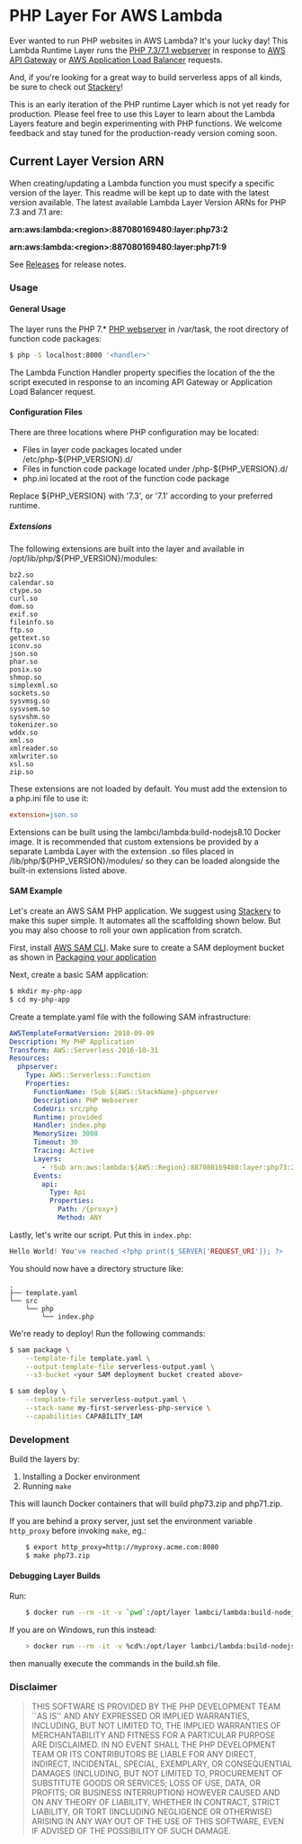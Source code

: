 # PHP Layer For AWS Lambda

Ever wanted to run PHP websites in AWS Lambda? It's your lucky day! This Lambda Runtime Layer runs the [PHP 7.3/7.1  webserver](http://php.net/manual/en/features.commandline.webserver.php) in response to [AWS API Gateway](https://aws.amazon.com/api-gateway/) or [AWS Application Load Balancer](https://aws.amazon.com/elasticloadbalancing/features/#Details_for_Elastic_Load_Balancing_Products) requests.

And, if you're looking for a great way to build serverless apps of all kinds, be sure to check out [Stackery](https://stackery.io)!

This is an early iteration of the PHP runtime Layer which is not yet ready for production. Please feel free to use this Layer to learn about the Lambda Layers feature and begin experimenting with PHP functions. We welcome feedback and stay tuned for the production-ready version coming soon.

## Current Layer Version ARN
When creating/updating a Lambda function you must specify  a specific version of the layer. This readme will be kept up to date with the latest version available. The latest available Lambda Layer Version ARNs for PHP 7.3 and 7.1 are:

**arn:aws:lambda:\<region\>:887080169480:layer:php73:2**

**arn:aws:lambda:\<region\>:887080169480:layer:php71:9**

See [Releases](https://github.com/stackery/php-lambda-layer/releases) for release notes.

### Usage
#### General Usage
The layer runs the PHP 7.* [PHP webserver](http://php.net/manual/en/features.commandline.webserver.php) in /var/task, the root directory of function code packages:

```sh
$ php -S localhost:8000 '<handler>'
```

The Lambda Function Handler property specifies the location of the the script executed in response to an incoming API Gateway or Application Load Balancer request.

#### Configuration Files
There are three locations where PHP configuration may be located:

* Files in layer code packages located under /etc/php-${PHP_VERSION}.d/
* Files in function code package located under /php-${PHP_VERSION}.d/
* php.ini located at the root of the function code package

Replace ${PHP_VERSION} with '7.3', or '7.1' according to your preferred runtime.

##### Extensions
The following extensions are built into the layer and available in /opt/lib/php/${PHP_VERSION}/modules:

```
bz2.so
calendar.so
ctype.so
curl.so
dom.so
exif.so
fileinfo.so
ftp.so
gettext.so
iconv.so
json.so
phar.so
posix.so
shmop.so
simplexml.so
sockets.so
sysvmsg.so
sysvsem.so
sysvshm.so
tokenizer.so
wddx.so
xml.so
xmlreader.so
xmlwriter.so
xsl.so
zip.so
```

These extensions are not loaded by default. You must add the extension to a php.ini file to use it:

```ini
extension=json.so
```

Extensions can be built using the lambci/lambda:build-nodejs8.10 Docker image. It is recommended that custom extensions be provided by a separate Lambda Layer with the extension .so files placed in /lib/php/${PHP_VERSION}/modules/ so they can be loaded alongside the built-in extensions listed above.

#### SAM Example
Let's create an AWS SAM PHP application. We suggest using [Stackery](https://stackery.io) to make this super simple. It automates all the scaffolding shown below. But you may also choose to roll your own application from scratch.

First, install [AWS SAM CLI](https://github.com/awslabs/aws-sam-cli). Make sure to create a SAM deployment bucket as shown in [Packaging your application](https://github.com/awslabs/aws-sam-cli/blob/develop/docs/deploying_serverless_applications.rst#packaging-your-application)

Next, create a basic SAM application:

```sh
$ mkdir my-php-app
$ cd my-php-app
```

Create a template.yaml file with the following SAM infrastructure:

```yaml
AWSTemplateFormatVersion: 2010-09-09
Description: My PHP Application
Transform: AWS::Serverless-2016-10-31
Resources:
  phpserver:
    Type: AWS::Serverless::Function
    Properties:
      FunctionName: !Sub ${AWS::StackName}-phpserver
      Description: PHP Webserver
      CodeUri: src/php
      Runtime: provided
      Handler: index.php
      MemorySize: 3008
      Timeout: 30
      Tracing: Active
      Layers:
        - !Sub arn:aws:lambda:${AWS::Region}:887080169480:layer:php73:2
      Events:
        api:
          Type: Api
          Properties:
            Path: /{proxy+}
            Method: ANY
```

Lastly, let's write our script. Put this in `index.php`:

```php
Hello World! You've reached <?php print($_SERVER['REQUEST_URI']); ?>

```

You should now have a directory structure like:

```
.
├── template.yaml
└── src
    └── php
        └── index.php
```

We're ready to deploy! Run the following commands:

```sh
$ sam package \
    --template-file template.yaml \
    --output-template-file serverless-output.yaml \
    --s3-bucket <your SAM deployment bucket created above>

$ sam deploy \
    --template-file serverless-output.yaml \
    --stack-name my-first-serverless-php-service \
    --capabilities CAPABILITY_IAM
```

### Development
Build the layers by:

1. Installing a Docker environment
1. Running `make`

This will launch Docker containers that will build php73.zip and php71.zip.

If you are behind a proxy server, just set the environment variable `http_proxy` before
invoking `make`, eg.:

```sh
	$ export http_proxy=http://myproxy.acme.com:8080
	$ make php73.zip
```

#### Debugging Layer Builds

Run:

```sh
	$ docker run --rm -it -v `pwd`:/opt/layer lambci/lambda:build-nodejs8.10 /bin/bash
```

If you are on Windows, run this instead:

```sh
	> docker run --rm -it -v %cd%:/opt/layer lambci/lambda:build-nodejs8.10 /bin/bash
```

then manually execute the commands in the build.sh file.

### Disclaimer

> THIS SOFTWARE IS PROVIDED BY THE PHP DEVELOPMENT TEAM ``AS IS'' AND
> ANY EXPRESSED OR IMPLIED WARRANTIES, INCLUDING, BUT NOT LIMITED TO,
> THE IMPLIED WARRANTIES OF MERCHANTABILITY AND FITNESS FOR A
> PARTICULAR PURPOSE ARE DISCLAIMED.  IN NO EVENT SHALL THE PHP
> DEVELOPMENT TEAM OR ITS CONTRIBUTORS BE LIABLE FOR ANY DIRECT,
> INDIRECT, INCIDENTAL, SPECIAL, EXEMPLARY, OR CONSEQUENTIAL DAMAGES
> (INCLUDING, BUT NOT LIMITED TO, PROCUREMENT OF SUBSTITUTE GOODS OR
> SERVICES; LOSS OF USE, DATA, OR PROFITS; OR BUSINESS INTERRUPTION)
> HOWEVER CAUSED AND ON ANY THEORY OF LIABILITY, WHETHER IN CONTRACT,
> STRICT LIABILITY, OR TORT (INCLUDING NEGLIGENCE OR OTHERWISE)
> ARISING IN ANY WAY OUT OF THE USE OF THIS SOFTWARE, EVEN IF ADVISED
> OF THE POSSIBILITY OF SUCH DAMAGE.
